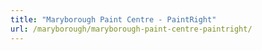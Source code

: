 ```yaml
---
title: "Maryborough Paint Centre - PaintRight"
url: /maryborough/maryborough-paint-centre-paintright/
---
```

